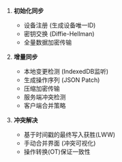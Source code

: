 1. **初始化同步**

   - 设备注册 (生成设备唯一ID)
   - 密钥交换 (Diffie-Hellman)
   - 全量数据加密传输

2. **增量同步**

   - 本地变更检测 (IndexedDB监听)
   - 生成操作序列 (JSON Patch)
   - 压缩加密传输
   - 服务端冲突检测
   - 客户端合并策略

3. **冲突解决**
   - 基于时间戳的最终写入获胜(LWW)
   - 手动合并界面 (冲突可视化)
   - 操作转换(OT)保证一致性
